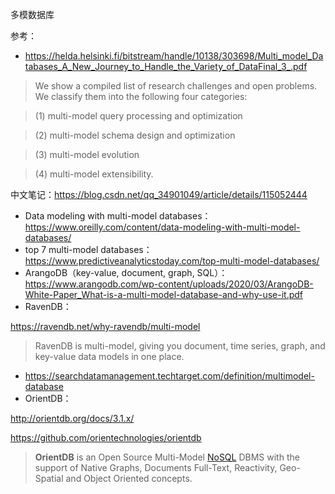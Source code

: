 多模数据库

参考：

- https://helda.helsinki.fi/bitstream/handle/10138/303698/Multi_model_Databases_A_New_Journey_to_Handle_the_Variety_of_DataFinal_3_.pdf

> We show a compiled list of research challenges and open problems. We classify them into the following four categories: 

> (1) multi-model query processing and optimization

> (2) multi-model schema design and optimization

> (3) multi-model evolution

> (4) multi-model extensibility. 

中文笔记：https://blog.csdn.net/qq_34901049/article/details/115052444

- Data modeling with multi-model databases：https://www.oreilly.com/content/data-modeling-with-multi-model-databases/
- top 7 multi-model databases：https://www.predictiveanalyticstoday.com/top-multi-model-databases/
- ArangoDB（key-value, document, graph, SQL）：https://www.arangodb.com/wp-content/uploads/2020/03/ArangoDB-White-Paper_What-is-a-multi-model-database-and-why-use-it.pdf
- RavenDB：

https://ravendb.net/why-ravendb/multi-model

> RavenDB is multi-model, giving you document, time series, graph, and key-value data models in one place. 

- https://searchdatamanagement.techtarget.com/definition/multimodel-database
- OrientDB：

http://orientdb.org/docs/3.1.x/

https://github.com/orientechnologies/orientdb

> **OrientDB** is an Open Source Multi-Model [NoSQL](http://en.wikipedia.org/wiki/NoSQL) DBMS with the support of Native Graphs, Documents Full-Text, Reactivity, Geo-Spatial and Object Oriented concepts.

